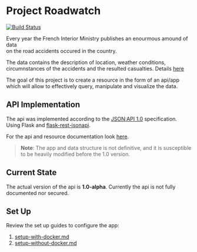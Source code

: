 # Project Roadwatch

[![Build Status](https://travis-ci.com/daniel-sasu/project-roadwatch.svg?token=nNtzabkAyK14ViXe6y4n&branch=master)](https://travis-ci.com/daniel-sasu/project-roadwatch)

Every year the French Interior Ministry publishes an enourmous amound of data   
on the road accidents occured in the country.

The data contains the description of location, weather conditions, circumnstances
of the accidents and the resulted casualties. Details [here](https://www.data.gouv.fr/fr/datasets/base-de-donnees-accidents-corporels-de-la-circulation/)

The goal of this project is to create a resource in the form of an api/app which will allow to effectively query, manipulate and visualize the data.

## API Implementation

The api was implemented according to the [JSON:API 1.0](https://jsonapi.org/format/) specification. Using Flask and [flask-rest-jsonapi](https://github.com/miLibris/flask-rest-jsonapi).

For the api and resource documentation look [here](doc/api.md).


>**Note**:
> The app and data structure is not definitive, and it is susceptible to be heavily modified before
> the 1.0 version.

## Current State

The actual version of the api is **1.0-alpha**. Currently the api is not fully documented nor secured.

## Set Up

Review the set up guides to configure the app:

1. [setup-with-docker.md](setup-with-docker.md)
1. [setup-without-docker.md](setup-without-docker.md)
